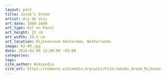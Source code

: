 ```yaml
---
layout: post
title: Jacob’s Dream
artist: Ary de Vois
art_date: 1660-1680
art_type: Oil on Panel
art_height: 22 cm 
art_width: 29.5 cm
art_location: Rijksmuseum Amsterdam, Netherlands
image: 03-09.jpg
date: 2016-03-09 12:00:00 -05:00
categories:
tags:
cite_author: Wikipedia
cite_url: https://commons.wikimedia.org/wiki/File:Jakobs_droom_Rijksmuseum_SK-A-704.jpeg
---
```

